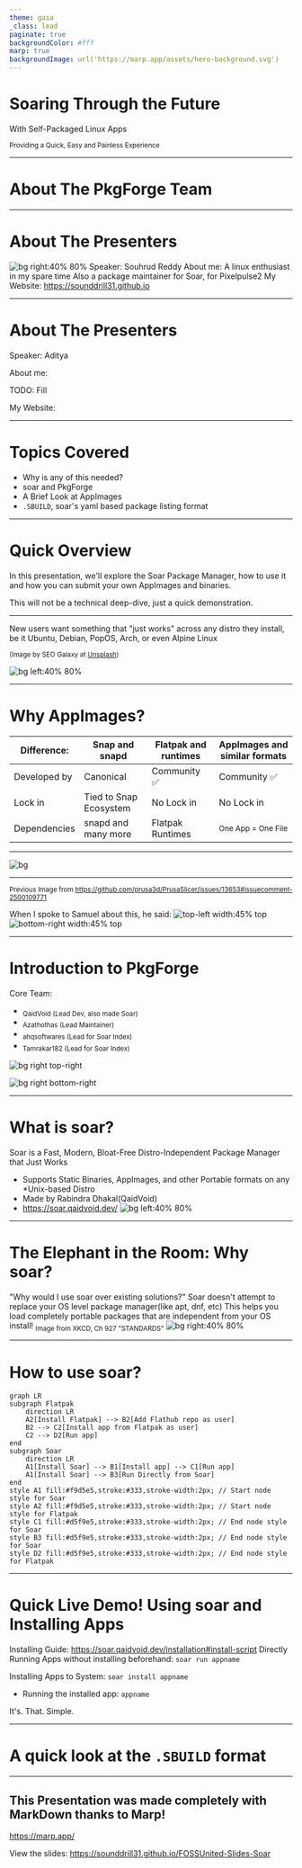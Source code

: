 ```yaml
---
theme: gaia
_class: lead
paginate: true
backgroundColor: #fff
marp: true
backgroundImage: url('https://marp.app/assets/hero-background.svg')
---
```



# **Soaring Through the Future**

With Self-Packaged Linux Apps

<sub>Providing a Quick, Easy and Painless Experience</sub>

--- 
# **About The PkgForge Team**

---
# **About The Presenters**
![bg right:40% 80%](https://avatars.githubusercontent.com/u/84176052?v=4)
Speaker: Souhrud Reddy
About me: A linux enthusiast in my spare time
Also a package maintainer for Soar, for Pixelpulse2
My Website: https://sounddrill31.github.io

--- 
# **About The Presenters**
<!--![bg left:40% 80%](https://avatars.githubusercontent.com/u/84176052?v=4) -->
Speaker: Aditya

About me: 

TODO: Fill

My Website: 

--- 
# **Topics Covered**
- Why is any of this needed?
- soar and PkgForge
- A Brief Look at AppImages
- `.SBUILD`, soar's yaml based package listing format

--- 

# **Quick Overview**
In this presentation, we'll explore the Soar Package Manager, how to use it and how you can submit your own AppImages and binaries.  

This will not be a technical deep-dive, just a quick demonstration.

--- 
New users want something that "just works" across any distro they install, be it Ubuntu, Debian, PopOS, Arch, or even Alpine Linux

<!-- You can use this to quickly install and run static apps on any linux distro -->

<!--This is comparable to Homebrew-->

<sub>(Image by SEO Galaxy at [Unsplash](https://unsplash.com/photos/a-woman-sitting-in-front-of-a-laptop-computer-dJpBpPUevSA))</sub>
<!--Fumbling with solutions is not a good look, neither are huge installs -->
<!-- Users load linux to escape bloat, not cause them -->

![bg left:40% 80%](https://images.unsplash.com/photo-1709718499883-7267d6ffae9c?q=80&w=1470&auto=format&fit=crop&ixlib=rb-4.0.3&ixid=M3wxMjA3fDB8MHxwaG90by1wYWdlfHx8fGVufDB8fHx8fA%3D%3D)

---

# **Why AppImages?**

Difference: | Snap and snapd | Flatpak and runtimes | AppImages and similar formats |
| --- | --- | --- | --- |
| Developed by | Canonical | Community ✅ | Community ✅ | 
| Lock in | Tied to Snap Ecosystem | No Lock in | No Lock in |
| Dependencies | snapd and many more | Flatpak Runtimes | <sub>One App = One File</sub> |

---

<!-- Give supporting screenshots and thoughts -->

![bg](assets/flatpakvsappimage.png)

---
<sub>Previous Image from https://github.com/prusa3d/PrusaSlicer/issues/13653#issuecomment-2500109771</sub>

When I spoke to Samuel about this, he said:
![top-left width:45% top](assets/samuel-update.png)
![bottom-right width:45% top](assets/samuel-on-ghostty.png)



---
# **Introduction to PkgForge**
Core Team:
- <sub>QaidVoid (Lead Dev, also made Soar)</sub>
- <sub>Azathothas (Lead Maintainer)</sub>
- <sub>ahqsoftwares (Lead for Soar Index)</sub>
- <sub>Tamrakar182 (Lead for Soar Index)</sub> 

![bg right top-right](https://github.com/pkgforge/docs/blob/main/.gitbook/assets/pkgforge-community.png?raw=true)

![bg right bottom-right](assets/discord-link.png)

---
# **What is soar?**

Soar is a Fast, Modern, Bloat-Free Distro-Independent Package Manager that Just Works
- Supports Static Binaries, AppImages, and other Portable formats on any *Unix-based Distro 
- Made by Rabindra Dhakal(QaidVoid)
- https://soar.qaidvoid.dev/
![bg left:40% 80%](https://avatars.githubusercontent.com/u/12017109?v=4)
---
# **The Elephant in the Room: Why soar?**
"Why would I use soar over existing solutions?"
Soar doesn't attempt to replace your OS level package manager(like apt, dnf, etc)
This helps you load completely portable packages that are independent from your OS install!
<sub>Image from XKCD, Ch 927 "STANDARDS"</sub>
![bg right:40% 80%](https://imgs.xkcd.com/comics/standards.png)

---

# **How to use soar?**
```mermaid
graph LR
subgraph Flatpak
    direction LR
    A2[Install Flatpak] --> B2[Add Flathub repo as user]
    B2 --> C2[Install app from Flatpak as user]
    C2 --> D2[Run app]
end
subgraph Soar
    direction LR
    A1[Install Soar] --> B1[Install app] --> C1[Run app]
    A1[Install Soar] --> B3[Run Directly from Soar]
end
style A1 fill:#f9d5e5,stroke:#333,stroke-width:2px; // Start node style for Soar
style A2 fill:#f9d5e5,stroke:#333,stroke-width:2px; // Start node style for Flatpak
style C1 fill:#d5f9e5,stroke:#333,stroke-width:2px; // End node style for Soar
style B3 fill:#d5f9e5,stroke:#333,stroke-width:2px; // End node style for Soar
style D2 fill:#d5f9e5,stroke:#333,stroke-width:2px; // End node style for Flatpak
```
---
# **Quick Live Demo! Using soar and Installing Apps**
Installing Guide: https://soar.qaidvoid.dev/installation#install-script
Directly Running Apps without installing beforehand: `soar run appname`

Installing Apps to System: `soar install appname`
- Running the installed app: `appname`

It's. That. Simple. 

---
# **A quick look at the `.SBUILD` format**

--- 
<!--# **Credits**

--- --->

## **This Presentation was made completely with MarkDown thanks to Marp!**

https://marp.app/

View the slides: https://sounddrill31.github.io/FOSSUnited-Slides-Soar
